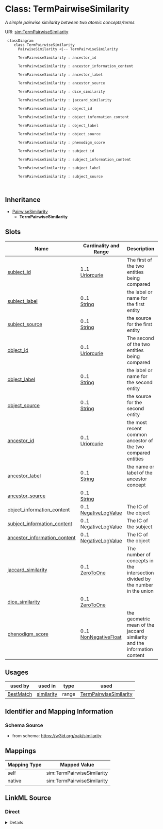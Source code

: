 # Class: TermPairwiseSimilarity


_A simple pairwise similarity between two atomic concepts/terms_





URI: [sim:TermPairwiseSimilarity](https://w3id.org/linkml/similarity/TermPairwiseSimilarity)



```{mermaid}
 classDiagram
    class TermPairwiseSimilarity
      PairwiseSimilarity <|-- TermPairwiseSimilarity
      
      TermPairwiseSimilarity : ancestor_id
        
      TermPairwiseSimilarity : ancestor_information_content
        
      TermPairwiseSimilarity : ancestor_label
        
      TermPairwiseSimilarity : ancestor_source
        
      TermPairwiseSimilarity : dice_similarity
        
      TermPairwiseSimilarity : jaccard_similarity
        
      TermPairwiseSimilarity : object_id
        
      TermPairwiseSimilarity : object_information_content
        
      TermPairwiseSimilarity : object_label
        
      TermPairwiseSimilarity : object_source
        
      TermPairwiseSimilarity : phenodigm_score
        
      TermPairwiseSimilarity : subject_id
        
      TermPairwiseSimilarity : subject_information_content
        
      TermPairwiseSimilarity : subject_label
        
      TermPairwiseSimilarity : subject_source
        
      
```





## Inheritance
* [PairwiseSimilarity](PairwiseSimilarity.md)
    * **TermPairwiseSimilarity**



## Slots

| Name | Cardinality and Range | Description | Inheritance |
| ---  | --- | --- | --- |
| [subject_id](subject_id.md) | 1..1 <br/> [Uriorcurie](Uriorcurie.md) | The first of the two entities being compared | direct |
| [subject_label](subject_label.md) | 0..1 <br/> [String](String.md) | the label or name for the first entity | direct |
| [subject_source](subject_source.md) | 0..1 <br/> [String](String.md) | the source for the first entity | direct |
| [object_id](object_id.md) | 0..1 <br/> [Uriorcurie](Uriorcurie.md) | The second of the two entities being compared | direct |
| [object_label](object_label.md) | 0..1 <br/> [String](String.md) | the label or name for the second entity | direct |
| [object_source](object_source.md) | 0..1 <br/> [String](String.md) | the source for the second entity | direct |
| [ancestor_id](ancestor_id.md) | 0..1 <br/> [Uriorcurie](Uriorcurie.md) | the most recent common ancestor of the two compared entities | direct |
| [ancestor_label](ancestor_label.md) | 0..1 <br/> [String](String.md) | the name or label of the ancestor concept | direct |
| [ancestor_source](ancestor_source.md) | 0..1 <br/> [String](String.md) |  | direct |
| [object_information_content](object_information_content.md) | 0..1 <br/> [NegativeLogValue](NegativeLogValue.md) | The IC of the object | direct |
| [subject_information_content](subject_information_content.md) | 0..1 <br/> [NegativeLogValue](NegativeLogValue.md) | The IC of the subject | direct |
| [ancestor_information_content](ancestor_information_content.md) | 0..1 <br/> [NegativeLogValue](NegativeLogValue.md) | The IC of the object | direct |
| [jaccard_similarity](jaccard_similarity.md) | 0..1 <br/> [ZeroToOne](ZeroToOne.md) | The number of concepts in the intersection divided by the number in the union | direct |
| [dice_similarity](dice_similarity.md) | 0..1 <br/> [ZeroToOne](ZeroToOne.md) |  | direct |
| [phenodigm_score](phenodigm_score.md) | 0..1 <br/> [NonNegativeFloat](NonNegativeFloat.md) | the geometric mean of the jaccard similarity and the information content | direct |





## Usages

| used by | used in | type | used |
| ---  | --- | --- | --- |
| [BestMatch](BestMatch.md) | [similarity](similarity.md) | range | [TermPairwiseSimilarity](TermPairwiseSimilarity.md) |






## Identifier and Mapping Information







### Schema Source


* from schema: https://w3id.org/oak/similarity





## Mappings

| Mapping Type | Mapped Value |
| ---  | ---  |
| self | sim:TermPairwiseSimilarity |
| native | sim:TermPairwiseSimilarity |





## LinkML Source

<!-- TODO: investigate https://stackoverflow.com/questions/37606292/how-to-create-tabbed-code-blocks-in-mkdocs-or-sphinx -->

### Direct

<details>
```yaml
name: TermPairwiseSimilarity
description: A simple pairwise similarity between two atomic concepts/terms
from_schema: https://w3id.org/oak/similarity
is_a: PairwiseSimilarity
slots:
- subject_id
- subject_label
- subject_source
- object_id
- object_label
- object_source
- ancestor_id
- ancestor_label
- ancestor_source
- object_information_content
- subject_information_content
- ancestor_information_content
- jaccard_similarity
- dice_similarity
- phenodigm_score

```
</details>

### Induced

<details>
```yaml
name: TermPairwiseSimilarity
description: A simple pairwise similarity between two atomic concepts/terms
from_schema: https://w3id.org/oak/similarity
is_a: PairwiseSimilarity
attributes:
  subject_id:
    name: subject_id
    description: The first of the two entities being compared
    from_schema: https://w3id.org/oak/similarity
    rank: 1000
    slot_uri: sssom:subject_id
    alias: subject_id
    owner: TermPairwiseSimilarity
    domain_of:
    - TermPairwiseSimilarity
    range: uriorcurie
    required: true
  subject_label:
    name: subject_label
    description: the label or name for the first entity
    from_schema: https://w3id.org/oak/similarity
    rank: 1000
    slot_uri: sssom:subject_label
    alias: subject_label
    owner: TermPairwiseSimilarity
    domain_of:
    - TermPairwiseSimilarity
    range: string
  subject_source:
    name: subject_source
    description: the source for the first entity
    from_schema: https://w3id.org/oak/similarity
    rank: 1000
    slot_uri: sssom:subject_source
    alias: subject_source
    owner: TermPairwiseSimilarity
    domain_of:
    - TermPairwiseSimilarity
    range: string
  object_id:
    name: object_id
    description: The second of the two entities being compared
    from_schema: https://w3id.org/oak/similarity
    rank: 1000
    slot_uri: sssom:object_id
    alias: object_id
    owner: TermPairwiseSimilarity
    domain_of:
    - TermPairwiseSimilarity
    range: uriorcurie
  object_label:
    name: object_label
    description: the label or name for the second entity
    from_schema: https://w3id.org/oak/similarity
    rank: 1000
    slot_uri: sssom:object_label
    alias: object_label
    owner: TermPairwiseSimilarity
    domain_of:
    - TermPairwiseSimilarity
    range: string
  object_source:
    name: object_source
    description: the source for the second entity
    from_schema: https://w3id.org/oak/similarity
    rank: 1000
    slot_uri: sssom:object_source
    alias: object_source
    owner: TermPairwiseSimilarity
    domain_of:
    - TermPairwiseSimilarity
    range: string
  ancestor_id:
    name: ancestor_id
    description: the most recent common ancestor of the two compared entities. If
      there are multiple MRCAs then the most informative one is selected
    todos:
    - decide on what to do when there are multiple possible ancestos
    from_schema: https://w3id.org/oak/similarity
    rank: 1000
    alias: ancestor_id
    owner: TermPairwiseSimilarity
    domain_of:
    - TermPairwiseSimilarity
    range: uriorcurie
  ancestor_label:
    name: ancestor_label
    description: the name or label of the ancestor concept
    from_schema: https://w3id.org/oak/similarity
    rank: 1000
    alias: ancestor_label
    owner: TermPairwiseSimilarity
    domain_of:
    - TermPairwiseSimilarity
    range: string
  ancestor_source:
    name: ancestor_source
    from_schema: https://w3id.org/oak/similarity
    rank: 1000
    alias: ancestor_source
    owner: TermPairwiseSimilarity
    domain_of:
    - TermPairwiseSimilarity
    range: string
  object_information_content:
    name: object_information_content
    description: The IC of the object
    from_schema: https://w3id.org/oak/similarity
    rank: 1000
    is_a: information_content
    alias: object_information_content
    owner: TermPairwiseSimilarity
    domain_of:
    - TermPairwiseSimilarity
    range: NegativeLogValue
  subject_information_content:
    name: subject_information_content
    description: The IC of the subject
    from_schema: https://w3id.org/oak/similarity
    rank: 1000
    is_a: information_content
    alias: subject_information_content
    owner: TermPairwiseSimilarity
    domain_of:
    - TermPairwiseSimilarity
    range: NegativeLogValue
  ancestor_information_content:
    name: ancestor_information_content
    description: The IC of the object
    from_schema: https://w3id.org/oak/similarity
    rank: 1000
    is_a: information_content
    alias: ancestor_information_content
    owner: TermPairwiseSimilarity
    domain_of:
    - TermPairwiseSimilarity
    range: NegativeLogValue
  jaccard_similarity:
    name: jaccard_similarity
    description: The number of concepts in the intersection divided by the number
      in the union
    from_schema: https://w3id.org/oak/similarity
    rank: 1000
    is_a: score
    alias: jaccard_similarity
    owner: TermPairwiseSimilarity
    domain_of:
    - TermPairwiseSimilarity
    range: ZeroToOne
  dice_similarity:
    name: dice_similarity
    from_schema: https://w3id.org/oak/similarity
    rank: 1000
    is_a: score
    alias: dice_similarity
    owner: TermPairwiseSimilarity
    domain_of:
    - TermPairwiseSimilarity
    range: ZeroToOne
  phenodigm_score:
    name: phenodigm_score
    description: the geometric mean of the jaccard similarity and the information
      content
    from_schema: https://w3id.org/oak/similarity
    rank: 1000
    is_a: score
    alias: phenodigm_score
    owner: TermPairwiseSimilarity
    domain_of:
    - TermPairwiseSimilarity
    range: NonNegativeFloat
    equals_expression: sqrt({jaccard_similarity} * {information_content})

```
</details>